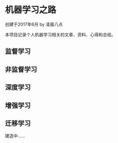 # 机器学习之路

创建于2017年6月 by 凌晨八点

本项目记录个人机器学习相关的文章、资料、心得和总结。

## 监督学习
## 非监督学习
## 深度学习
## 增强学习
## 迁移学习

建造中......



